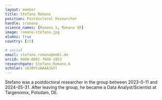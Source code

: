 ```yaml
---
layout: member
title: Stefano Romano
position: Postdoctoral Researcher
handle: sromano
science_names: [Romano S, Romano SR]
image: romano-stefano.jpg
alumni: true
country: [it]

# social
email: stefano.romano@embl.de
orcid: 0000-0002-7600-1953
researchgate: Stefano-Romano-6
scholar: vU1OVtoAAAAJ&hl
---
```


Stefano was a postdoctoral researcher in the group between 2023-0-11 and 2024-05-31. After leaving the group, he became a Data Analyst/Scientist at Targenomix, Potsdam, DE.
